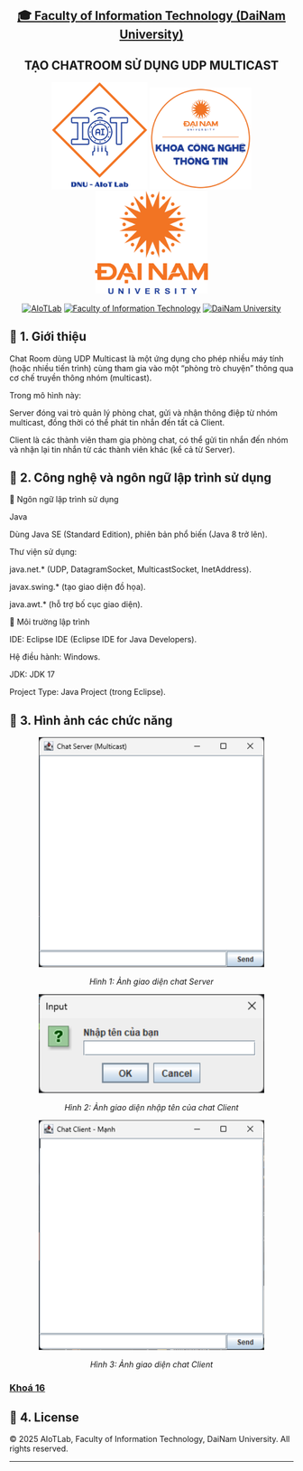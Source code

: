 <h2 align="center">
    <a href="https://dainam.edu.vn/vi/khoa-cong-nghe-thong-tin">
    🎓 Faculty of Information Technology (DaiNam University)
    </a>
</h2>
<h2 align="center">
   TẠO CHATROOM SỬ DỤNG UDP MULTICAST
</h2>
<div align="center">
    <p align="center">
        <img src="docs/aiotlab_logo.png" alt="AIoTLab Logo" width="170"/>
        <img src="docs/fitdnu_logo.png" alt="AIoTLab Logo" width="180"/>
        <img src="docs/dnu_logo.png" alt="DaiNam University Logo" width="200"/>
    </p>

[![AIoTLab](https://img.shields.io/badge/AIoTLab-green?style=for-the-badge)](https://www.facebook.com/DNUAIoTLab)
[![Faculty of Information Technology](https://img.shields.io/badge/Faculty%20of%20Information%20Technology-blue?style=for-the-badge)](https://dainam.edu.vn/vi/khoa-cong-nghe-thong-tin)
[![DaiNam University](https://img.shields.io/badge/DaiNam%20University-orange?style=for-the-badge)](https://dainam.edu.vn)

</div>

## 📖 1. Giới thiệu
Chat Room dùng UDP Multicast là một ứng dụng cho phép nhiều máy tính (hoặc nhiều tiến trình) cùng tham gia vào một “phòng trò chuyện” thông qua cơ chế truyền thông nhóm (multicast).

Trong mô hình này:

Server đóng vai trò quản lý phòng chat, gửi và nhận thông điệp từ nhóm multicast, đồng thời có thể phát tin nhắn đến tất cả Client.

Client là các thành viên tham gia phòng chat, có thể gửi tin nhắn đến nhóm và nhận lại tin nhắn từ các thành viên khác (kể cả từ Server).
## 🔧 2. Công nghệ và ngôn ngữ lập trình sử dụng
🔹 Ngôn ngữ lập trình sử dụng

Java

Dùng Java SE (Standard Edition), phiên bản phổ biến (Java 8 trở lên).

Thư viện sử dụng:

java.net.* (UDP, DatagramSocket, MulticastSocket, InetAddress).

javax.swing.* (tạo giao diện đồ họa).

java.awt.* (hỗ trợ bố cục giao diện).

🔹 Môi trường lập trình

IDE: Eclipse IDE (Eclipse IDE for Java Developers).

Hệ điều hành: Windows.

JDK: JDK 17

Project Type: Java Project (trong Eclipse).

## 🚀 3. Hình ảnh các chức năng
<p align="center">
  <img src="docs/Chat_Server.png" alt="Ảnh 1" width="400"/>
</p>
<p align="center">
  <em>Hình 1: Ảnh giao diện chat Server </em>
</p>
<p align="center">
  <img src="docs/Nhap_ten.png" alt="Ảnh 1" width="400"/>
</p>
<p align="center">
  <em>Hình 2: Ảnh giao diện nhập tên của chat Client</em>
</p>
<p align="center">
  <img src="docs/Chat_Client.png" alt="Ảnh 1" width="400"/>
</p>
<p align="center">
  <em>Hình 3: Ảnh giao diện chat Client</em>
</p>

### [Khoá 16](./docs/projects/K16/README.md)

## 📝 4. License

© 2025 AIoTLab, Faculty of Information Technology, DaiNam University. All rights reserved.

---